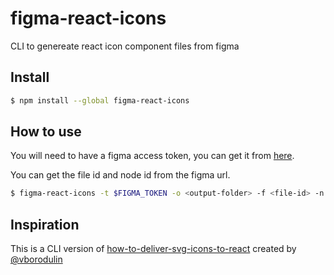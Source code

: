# figma-react-icons
CLI to genereate react icon component files from figma

## Install
```bash
$ npm install --global figma-react-icons
```

## How to use

You will need to have a figma access token, you can get it from [here](https://www.figma.com/developers/api#authentication).

You can get the file id and node id from the figma url.

```bash
$ figma-react-icons -t $FIGMA_TOKEN -o <output-folder> -f <file-id> -n <node-id>
```

## Inspiration

This is a CLI version of [how-to-deliver-svg-icons-to-react](https://github.com/vborodulin/how-to-deliver-svg-icons-to-react) created by [@vborodulin](https://github.com/vborodulin/how-to-deliver-svg-icons-to-react)
